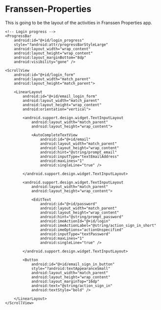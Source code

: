 # Franssen-Properties
This is going to be the layout of the activities in Franssen Properties app. 
<LinearLayout xmlns:android="http://schemas.android.com/apk/res/android"
    xmlns:tools="http://schemas.android.com/tools"
    android:layout_width="match_parent"
    android:layout_height="match_parent"
    android:gravity="center_horizontal"
    android:orientation="vertical"
    android:paddingBottom="@dimen/activity_vertical_margin"
    android:paddingLeft="@dimen/activity_horizontal_margin"
    android:paddingRight="@dimen/activity_horizontal_margin"
    android:paddingTop="@dimen/activity_vertical_margin"
    tools:context="com.example.edwingariza.testscreens.LoginActivity">

    <!-- Login progress -->
    <ProgressBar
        android:id="@+id/login_progress"
        style="?android:attr/progressBarStyleLarge"
        android:layout_width="wrap_content"
        android:layout_height="wrap_content"
        android:layout_marginBottom="8dp"
        android:visibility="gone" />

    <ScrollView
        android:id="@+id/login_form"
        android:layout_width="match_parent"
        android:layout_height="match_parent">

        <LinearLayout
            android:id="@+id/email_login_form"
            android:layout_width="match_parent"
            android:layout_height="wrap_content"
            android:orientation="vertical">

            <android.support.design.widget.TextInputLayout
                android:layout_width="match_parent"
                android:layout_height="wrap_content">

                <AutoCompleteTextView
                    android:id="@+id/email"
                    android:layout_width="match_parent"
                    android:layout_height="wrap_content"
                    android:hint="@string/prompt_email"
                    android:inputType="textEmailAddress"
                    android:maxLines="1"
                    android:singleLine="true" />

            </android.support.design.widget.TextInputLayout>

            <android.support.design.widget.TextInputLayout
                android:layout_width="match_parent"
                android:layout_height="wrap_content">

                <EditText
                    android:id="@+id/password"
                    android:layout_width="match_parent"
                    android:layout_height="wrap_content"
                    android:hint="@string/prompt_password"
                    android:imeActionId="@+id/login"
                    android:imeActionLabel="@string/action_sign_in_short"
                    android:imeOptions="actionUnspecified"
                    android:inputType="textPassword"
                    android:maxLines="1"
                    android:singleLine="true" />

            </android.support.design.widget.TextInputLayout>

            <Button
                android:id="@+id/email_sign_in_button"
                style="?android:textAppearanceSmall"
                android:layout_width="match_parent"
                android:layout_height="wrap_content"
                android:layout_marginTop="16dp"
                android:text="@string/action_sign_in"
                android:textStyle="bold" />

        </LinearLayout>
    </ScrollView>
</LinearLayout>
